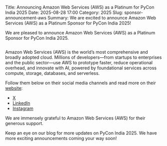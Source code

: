 Title: Announcing Amazon Web Services (AWS) as a Platinum for PyCon India 2025
Date: 2025-08-28 17:00
Category: 2025
Slug: sponsor-announcement-aws
Summary: We are excited to announce Amazon Web Services (AWS) as a Platinum Sponsor for PyCon India 2025!

<!-- PELICAN_END_SUMMARY -->

We are pleased to announce Amazon Web Services (AWS) as a Platinum Sponsor for PyCon India 2025.

<p align="center" data-aos="fade-right"  data-aos-duration="1000">
    <img src="{static}/images/2025/sponsors/aws.svg" alt="" class="img-fluid" style="border-radius: 0%; max-height: 100px;">
</p>

Amazon Web Services (AWS) is the world’s most comprehensive and broadly adopted cloud. Millions of developers—from startups to enterprises and the public sector—use AWS to prototype faster, reduce operational overhead, and innovate with AI, powered by foundational services across compute, storage, databases, and serverless.

Follow them below on their social media channels and read more on their [website](https://aws.amazon.com/):

- [X](https://x.com/awsdevelopers)
- [LinkedIn](https://www.linkedin.com/showcase/aws-developers/posts/?feedView=all)
- [Instagram](https://www.instagram.com/awsdevelopers/)


We are immensely grateful to Amazon Web Services (AWS) for their generous support.

Keep an eye on our blog for more updates on PyCon India 2025. We have more exciting announcements coming your way soon!